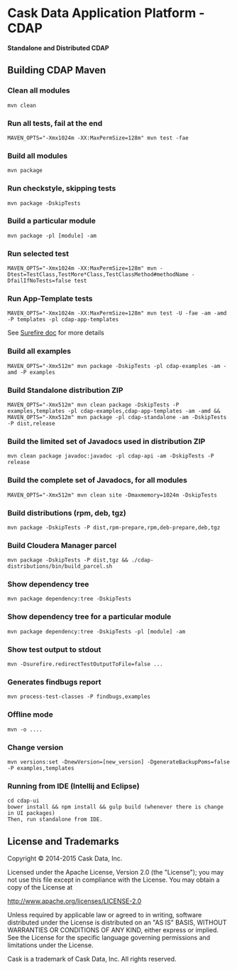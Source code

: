 # Cask Data Application Platform - CDAP

**Standalone and Distributed CDAP**

## Building CDAP Maven

### Clean all modules
    mvn clean

### Run all tests, fail at the end
    MAVEN_OPTS="-Xmx1024m -XX:MaxPermSize=128m" mvn test -fae
    
### Build all modules
    mvn package

### Run checkstyle, skipping tests
    mvn package -DskipTests

### Build a particular module
    mvn package -pl [module] -am

### Run selected test
    MAVEN_OPTS="-Xmx1024m -XX:MaxPermSize=128m" mvn -Dtest=TestClass,TestMore*Class,TestClassMethod#methodName -DfailIfNoTests=false test

### Run App-Template tests
    MAVEN_OPTS="-Xmx1024m -XX:MaxPermSize=128m" mvn test -U -fae -am -amd -P templates -pl cdap-app-templates

See [Surefire doc](http://maven.apache.org/surefire/maven-surefire-plugin/examples/single-test.html) for more details

### Build all examples
    MAVEN_OPTS="-Xmx512m" mvn package -DskipTests -pl cdap-examples -am -amd -P examples

### Build Standalone distribution ZIP
    MAVEN_OPTS="-Xmx512m" mvn clean package -DskipTests -P examples,templates -pl cdap-examples,cdap-app-templates -am -amd && MAVEN_OPTS="-Xmx512m" mvn package -pl cdap-standalone -am -DskipTests -P dist,release
    
### Build the limited set of Javadocs used in distribution ZIP
    mvn clean package javadoc:javadoc -pl cdap-api -am -DskipTests -P release

### Build the complete set of Javadocs, for all modules
    MAVEN_OPTS="-Xmx512m" mvn clean site -Dmaxmemory=1024m -DskipTests
    
### Build distributions (rpm, deb, tgz)
    mvn package -DskipTests -P dist,rpm-prepare,rpm,deb-prepare,deb,tgz

### Build Cloudera Manager parcel
    mvn package -DskipTests -P dist,tgz && ./cdap-distributions/bin/build_parcel.sh

### Show dependency tree
    mvn package dependency:tree -DskipTests

### Show dependency tree for a particular module
    mvn package dependency:tree -DskipTests -pl [module] -am

### Show test output to stdout
    mvn -Dsurefire.redirectTestOutputToFile=false ...

### Generates findbugs report
    mvn process-test-classes -P findbugs,examples

### Offline mode
    mvn -o ....

### Change version
    mvn versions:set -DnewVersion=[new_version] -DgenerateBackupPoms=false -P examples,templates
    
### Running from IDE (Intellij and Eclipse)
    cd cdap-ui
    bower install && npm install && gulp build (whenever there is change in UI packages)
    Then, run standalone from IDE.
    
## License and Trademarks

Copyright © 2014-2015 Cask Data, Inc.

Licensed under the Apache License, Version 2.0 (the "License"); you may not use this file except
in compliance with the License. You may obtain a copy of the License at

http://www.apache.org/licenses/LICENSE-2.0

Unless required by applicable law or agreed to in writing, software distributed under the 
License is distributed on an "AS IS" BASIS, WITHOUT WARRANTIES OR CONDITIONS OF ANY KIND, 
either express or implied. See the License for the specific language governing permissions 
and limitations under the License.

Cask is a trademark of Cask Data, Inc. All rights reserved.
